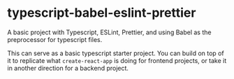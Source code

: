 # typescript-babel-eslint-prettier

A basic project with Typescript, ESLint, Prettier, and using Babel as the preprocessor for typescript files.

This can serve as a basic typescript starter project. You can build on top of it to replicate what `create-react-app` is doing for frontend projects, or take it in another direction for a backend project.
